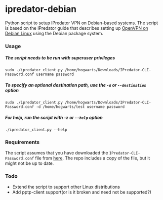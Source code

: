 ipredator-debian
================

Python script to setup IPredator VPN on Debian-based systems. The script is based on the IPredator guide that describes setting up [OpenVPN on Debian Linux](https://www.ipredator.se/guide/openvpn/debian/native) using the Debian package system.

### Usage

##### The script needs to be run with superuser privileges

    sudo ./ipredator_client.py /home/hogwarts/Downloads/IPredator-CLI-Password.conf username password

##### To specify an optional destination path, use the `-d` or `--destination` option

    sudo ./ipredator_client.py /home/hogwarts/Downloads/IPredator-CLI-Password.conf -d /home/hogwarts/test username password

##### For help, run the script with `-h` or `--help` option

    ./ipredator_client.py --help

### Requirements

The script assumes that you have downloaded the `IPredator-CLI-Password.conf` file from [here](https://www.ipredator.se/guide/openvpn/debian/native#needed_files). The repo includes a copy of the file, but it might not be up to date.

### Todo

+ Extend the script to support other Linux distributions
+ Add pptp-client support(or is it broken and need not be supported?)
